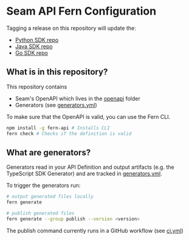 # Seam API Fern Configuration

Tagging a release on this repository will update the:

- [Python SDK repo](https://github.com/seamapi/fern-python)
- [Java SDK repo](https://github.com/seamapi/java)
- [Go SDK repo](https://github.com/seamapi/go)

## What is in this repository?

This repository contains

- Seam's OpenAPI which lives in the [openapi](./fern/api/openapi/) folder
- Generators (see [generators.yml](./fern/api/generators.yml))

To make sure that the OpenAPI is valid, you can use the Fern CLI.

```bash
npm install -g fern-api # Installs CLI
fern check # Checks if the definition is valid
```

## What are generators?

Generators read in your API Definition and output artifacts (e.g. the TypeScript SDK Generator) and are tracked in [generators.yml](./fern/api/generators.yml).

To trigger the generators run:

```bash
# output generated files locally
fern generate

# publish generated files
fern generate --group publish --version <version>
```

The publish command currently runs in a GitHub workflow (see [ci.yml](.github/workflows/ci.yml#L32))
